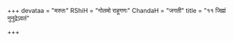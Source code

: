 +++
devataa = "मरुतः"
RShiH = "गोतमो राहूगणः"
ChandaH = "जगती"
title = "११ जिह्मं नुनुद्रेऽवतं"

+++
